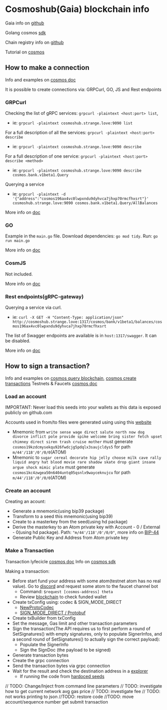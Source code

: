 # Cosmoshub(Gaia) blockchain info

Gaia info on [github](https://github.com/cosmos/gaia)

Golang cosmos [sdk](https://pkg.go.dev/github.com/cosmos/cosmos-sdk)

Chain registry info on [github](https://github.com/cosmos/chain-registry)

Tutorial on [cosmos](https://docs.cosmos.network/master/run-node/txs.html)

## How to make a connection

Info and examples on [cosmos doc](https://docs.cosmos.network/v0.46/run-node/interact-node.html#using-grpc)

It is possible to create connections via: GRPCurl, GO, JS and Rest endpoints

### GRPCurl

Checking the list of gRPC services: `grpcurl -plaintext <host:port> list`,

* ie: `grpcurl -plaintext cosmoshub.strange.love:9090 list`

For a full description of all the services: `grpcurl -plaintext <host:port> describe`

* ie: `grpcurl -plaintext cosmoshub.strange.love:9090 describe`

For a full description of one service: `grpcurl -plaintext <host:port> describe <method>`

* ie: `grpcurl -plaintext cosmoshub.strange.love:9090 describe cosmos.bank.v1beta1.Query`

Querying a service

* ie: `grpcurl -plaintext -d '{"address":"cosmos196ax4vc0lwpxndu9dyhvca7jhxp70rmcfhxsrt"}' cosmoshub.strange.love:9090 cosmos.bank.v1beta1.Query/AllBalances`

More info on [doc](https://docs.cosmos.network/v0.46/run-node/interact-node.html#grpcurl)

### GO

Example in the `main.go` file. Download dependencies: `go mod tidy`. Run: `go run main.go`

More info on [doc](https://docs.cosmos.network/v0.46/run-node/interact-node.html#programmatically-via-go)

### CosmJS

Not included.

More info on [doc](https://docs.cosmos.network/v0.46/run-node/interact-node.html#cosmjs)

### Rest endpoints(gRPC-gateway)

Querying a service via curl.

* ie: `curl -X GET -H "Content-Type: application/json" http://cosmoshub.strange.love:1317/cosmos/bank/v1beta1/balances/cosmos196ax4vc0lwpxndu9dyhvca7jhxp70rmcfhxsrt`

The list of Swagger endpoints are available is in `host:1317/swagger`. It can be disabled.

More info on [doc](https://docs.cosmos.network/v0.46/run-node/interact-node.html#using-the-rest-endpoints)

## How to sign a transaction?

Info and examples on [cosmos query blockchain](https://docs.cosmos.network/master/run-node/txs.html), [cosmos create transactions](https://github.com/cosmos/cosmos-sdk/blob/main/docs/run-node/txs.md)
Testnets & Faucets [cosmos doc](https://github.com/cosmos/testnets)

### Load an account

IMPORTANT: Never load this seeds into your wallets as this data is exposed publicly on github.com

Accounts used in from/to files were generated using using this [website](https://iancoleman.io/bip39)

* Mnemonic from `write sense wage direct salute north now dog divorce inflict pole provide spike welcome bring sister fetch upset chimney direct siren trash cruise mother` must generate `cosmos19kzdcmysekqu926fwdcjg5pdqlx3saujcldys5` for path `m/44'/118'/0'/0/0`(ATOM)
* Mnemonic to `sugar cereal decorate hip jelly choose milk cave rally liquid angry hat blood movie rare shadow skate drop giant insane argue shock mimic plate` must generate `cosmos1kc4zwgea50n6404untq05qsnlx9wayceknujcu` for path `m/44'/118'/0'/0/0`(ATOM)
  
### Create an account

Creating an acount:

* Generate a mnemonic(using bip39 package)
* Transform to a seed this mnemonic(using bip39)
* Create to a masterkey from the seed(using hd package)
* Derive the masterkey to an Atom private key with Account - 0 / External - 0(using hd package). Path: `"m/44'/118'/0'/0/0"`, more info on [BIP-44](https://github.com/bitcoin/bips/blob/master/bip-0044.mediawiki#change)
* Generate Public Key and Address from Atom private key

### Make a Transaction

Transaction lyfecicle [cosmos doc](https://docs.cosmos.network/master/basics/tx-lifecycle.html)
Info on [cosmos sdk](https://docs.cosmos.network/master/core/transactions.html#transaction-generation)

Making a transaction:

* Before start fund your address with some atom(testnet atom has no real value). Go to [discord](https://discord.com/channels/669268347736686612/953697793476821092) and request some atom to the faucet channel bot
  * Command: `$request [cosmos-address] theta`
  * Review [blockchain](https://explorer.theta-testnet.polypore.xyz/account/) to check funded wallet
* Create txConfig using: codec & SIGN_MODE_DIRECT
  * [NewProtoCodec](https://pkg.go.dev/github.com/cosmos/cosmos-sdk@v0.46.0/codec#ProtoCodec)
  * [SIGN_MODE_DIRECT / Protobuf](https://docs.cosmos.network/master/core/transactions.html#sign-mode-direct-preferred)
* Create txBuilder from txConfig
* Set the message, Gas limit and other transaction parameters
* Sign the transaction(The API requires us to first perform a round of SetSignatures() with empty signatures, only to populate SignerInfos, and a second round of SetSignatures() to actually sign the correct payload):
  * Populate the SignerInfo
  * Sign the SignDoc (the payload to be signed)
* Generate transaction bytes
* Create the grpc connection
* Send the transaction bytes via grpc connection
* Wait for the result and check the destination address in a [explorer](https://explorer.theta-testnet.polypore.xyz)
  * If running the code from [hardoced seeds](https://explorer.theta-testnet.polypore.xyz/account/cosmos19kzdcmysekqu926fwdcjg5pdqlx3saujcldys5)

// TODO: Change/Inject from command line parameters
// TODO: investigate how to get current network avg gas price
// TODO: investigate fee
// TODO: not works printing to json
//TODO: restore code
//TODO: move account/sequence number get submit transaction